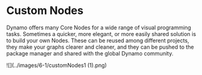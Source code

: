 # Custom Nodes

Dynamo offers many Core Nodes for a wide range of visual programming tasks. Sometimes a quicker, more elegant, or more easily shared solution is to build your own Nodes. These can be reused among different projects, they make your graphs clearer and cleaner, and they can be pushed to the package manager and shared with the global Dynamo community.

![](../images/6-1/customNodes1 (1).png)

